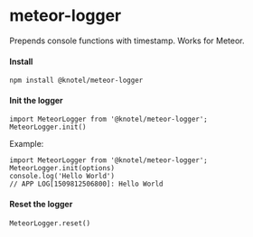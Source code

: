 # meteor-logger
Prepends console functions with timestamp. Works for Meteor.


#### Install

```
npm install @knotel/meteor-logger
```

#### Init the logger

```
import MeteorLogger from '@knotel/meteor-logger';
MeteorLogger.init()
```


Example:

```
import MeteorLogger from '@knotel/meteor-logger';
MeteorLogger.init(options)
console.log('Hello World')
// APP LOG[1509812506800]: Hello World
```

#### Reset the logger

```
MeteorLogger.reset()
```
